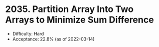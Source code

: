 # 2035. Partition Array Into Two Arrays to Minimize Sum Difference
- Difficulty: Hard
- Acceptance: 22.8% (as of 2022-03-14)
